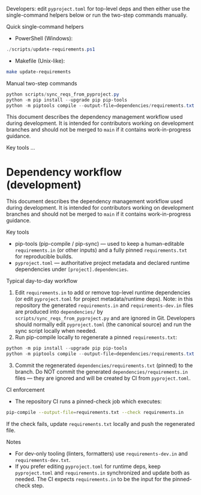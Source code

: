 Developers: edit `pyproject.toml` for top-level deps and then either use the single-command helpers below or run the two-step commands manually.

Quick single-command helpers

- PowerShell (Windows):

```powershell
./scripts/update-requirements.ps1
```

- Makefile (Unix-like):

```sh
make update-requirements
```

Manual two-step commands

```powershell
python scripts/sync_reqs_from_pyproject.py
python -m pip install --upgrade pip pip-tools
python -m piptools compile --output-file=dependencies/requirements.txt dependencies/requirements.in
```

This document describes the dependency management workflow used during development. It is intended for contributors working on development branches and should not be merged to `main` if it contains work-in-progress guidance.

Key tools
...
# Dependency workflow (development)

This document describes the dependency management workflow used during development. It is intended for contributors working on development branches and should not be merged to `main` if it contains work-in-progress guidance.

Key tools
- pip-tools (pip-compile / pip-sync) — used to keep a human-editable `requirements.in` (or other inputs) and a fully pinned `requirements.txt` for reproducible builds.
- `pyproject.toml` — authoritative project metadata and declared runtime dependencies under `[project].dependencies`.


Typical day-to-day workflow

1. Edit `requirements.in` to add or remove top-level runtime dependencies (or edit `pyproject.toml` for project metadata/runtime deps). Note: in this repository the generated `requirements.in` and `requirements-dev.in` files are produced into `dependencies/` by `scripts/sync_reqs_from_pyproject.py` and are ignored in Git. Developers should normally edit `pyproject.toml` (the canonical source) and run the sync script locally when needed.
2. Run pip-compile locally to regenerate a pinned `requirements.txt`:

```powershell
python -m pip install --upgrade pip pip-tools
python -m piptools compile --output-file=dependencies/requirements.txt dependencies/requirements.in
```

3. Commit the regenerated `dependencies/requirements.txt` (pinned) to the branch. Do NOT commit the generated `dependencies/requirements.in` files — they are ignored and will be created by CI from `pyproject.toml`.

CI enforcement
- The repository CI runs a pinned-check job which executes:

```bash
pip-compile --output-file=requirements.txt --check requirements.in
```

If the check fails, update `requirements.txt` locally and push the regenerated file.

Notes
- For dev-only tooling (linters, formatters) use `requirements-dev.in` and `requirements-dev.txt`.
- If you prefer editing `pyproject.toml` for runtime deps, keep `pyproject.toml` and `requirements.in` synchronized and update both as needed. The CI expects `requirements.in` to be the input for the pinned-check step.
